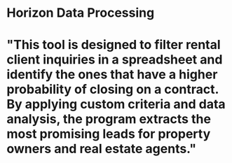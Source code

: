 # Horizon Data Processing

# "This tool is designed to filter rental client inquiries in a spreadsheet and identify the ones that have a higher probability of closing on a contract. By applying custom criteria and data analysis, the program extracts the most promising leads for property owners and real estate agents."
